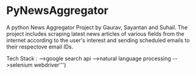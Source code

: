 # PyNewsAggregator

A python News Aggregator Project by Gaurav, Sayantan and Suhail.
The project includes scraping latest news articles of various fields from the internet according to the user's interest
and sending scheduled emails to their respectove email IDs.

Tech Stack :
-->google search api 
-->natural language processing 
-->selenium webdriver''')
